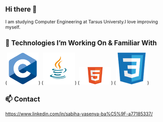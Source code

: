 ## Hi there 👋

I am studying Computer Engineering at Tarsus Universty.I love improving myself.

## 🚀 Technologies I’m Working On & Familiar With
(<img src="c.png" alt="C" width="100">)
(<img src="java.png" alt="Java" width="100">)
(<img src="Html.png" alt="HTML" width="100">)
(<img src="css.png" alt="CSS" width="100">)

## 📫 Contact
https://www.linkedin.com/in/sabiha-yasenya-ba%C5%9F-a77185337/

